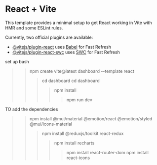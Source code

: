 # React + Vite

This template provides a minimal setup to get React working in Vite with HMR and some ESLint rules.

Currently, two official plugins are available:

- [@vitejs/plugin-react](https://github.com/vitejs/vite-plugin-react/blob/main/packages/plugin-react/README.md) uses [Babel](https://babeljs.io/) for Fast Refresh
- [@vitejs/plugin-react-swc](https://github.com/vitejs/vite-plugin-react-swc) uses [SWC](https://swc.rs/) for Fast Refresh

set up 
bash
>>npm create vite@latest dashboard --template react
>>>cd dashboard
>>>cd dashboard
>>>>npm install
>>>>>npm run dev

TO add the dependencies
>>npm install @mui/material @emotion/react @emotion/styled @mui/icons-material
>>> npm install @reduxjs/toolkit react-redux
>>>>npm install recharts
>>>>>npm install react-router-dom
>>>>>npm install react-icons 
